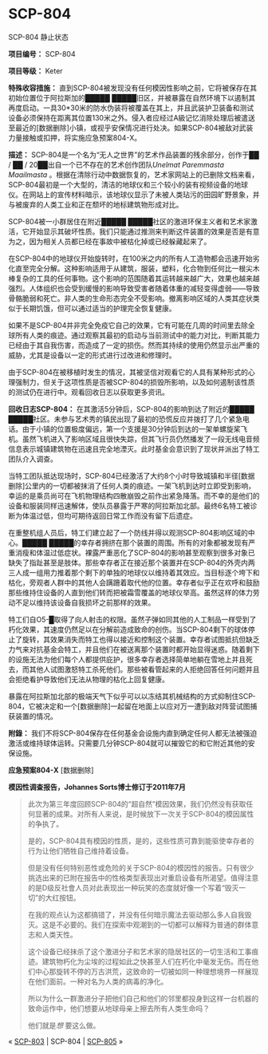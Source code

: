 # SCP-804
                        




SCP-804 静止状态



**项目编号：** SCP-804

**项目等级：** Keter

**特殊收容措施：** 直到SCP-804被发现没有任何模因性影响之前，它将被保存在其初始位置位于阿拉斯加的█████ █████旧区，并被暴露在自然环境下以遏制其再度启动。一具30*30米的防水伪装将被覆盖在其上，并且武装护卫装备和测试设备必须保持在距离其位置130米之外。侵入者应经过A級记忆消除处理后被遣送至最近的[数据删除]小镇，或视乎安保情况进行处决。如果SCP-804被敌对武装力量接触或扣押，将实施应急预案804-X。

**描述：** SCP-804是一个名为“无人之世界”的艺术作品装置的残余部分，创作于██ / ██ / 20██出自一个已不存在的艺术创作团队*Unelmat Paremmasta Maailmasta* 。根据在清除行动中数据恢复的，艺术家网站上的已删除文档来看，SCP-804最初是一个大型的，清洁的地球仪和三个较小的装有视频设备的地球仪。在网站上的宣传材料暗示，该地球仪显示了未被人类玷污的田园旷野景象，并与被废弃的人类工业和正在颓坏的地标建筑物形成对比。

SCP-804被一小群居住在附近█████ █████社区的激进环保主义者和艺术家激活，它开始显示其破坏性质。我们只能通过推测来判断这件装置的效果是否是有意为之，因为相关人员都已经在事故中被枯化掉或已经躲藏起来了。

在SCP-804中的地球仪开始旋转时，在100米之内的所有人工造物都会迅速开始劣化直至完全分解。这种影响适用于从建筑，服装，塑料，化合物到任何比一根尖木棒复杂的工具的任何事物。这个影响的范围随着其运转越来越广大，效果也越来越强烈。人体组织也会受到缓慢的影响导致受害者随着体重的减轻变得虚弱——导致骨骼脆弱和死亡。非人类的生命形态完全不受影响。撤离影响区域的人类其症状类似于长期饥饿，但可以通过适当的护理完全恢复健康。

如果不是SCP-804并非完全免疫它自己的效果，它有可能在几周的时间里去除全球所有人类的痕迹。通过观察其最初的启动与当前测试中的能力对比，判断其能力已经由于其自我伤害，而造成了一定的损伤。然而其持续的使用仍然显示出严重的威胁，尤其是设备以一定的形式进行过改进和修理时。

由于SCP-804在被移植时发生的情况，其被坚信对观看它的人具有某种形式的心理强制力，但关于这项性质是否被SCP-804的损毁所影响，以及如何遏制该性质的测试仍在进行中。观看回收日志以获取更多资讯。

**回收日志SCP-804：** 在其激活5分钟后，SCP-804的影响到达了附近的█████ █████社区。未参与艺术秀的镇民出现了最初的恐慌反应并拨打了几个紧急电话。由于小镇的位置极度偏远，第一个支援是30分钟后到达的一架单螺旋桨飞机。虽然飞机进入了影响区域且很快失踪，但其飞行员仍然播发了一段无线电音频信息表示城镇建筑物在迅速且完全地湮灭。此时基金会意识到了现状并派出了特工团队介入调查。

当特工团队抵达现场时，SCP-804已经激活了大约8个小时导致城镇和半径[数据删除]公里内的一切都被抹消了任何人类的痕迹。一架飞机到达时立即受到影响，幸运的是乘员尚可在飞机物理结构四散崩毁之前作出紧急降落。而不幸的是他们的设备和服装同样迅速解体，使队员暴露于严寒的阿拉斯加北部。最终6名特工被诊断为体温过低，但均可期待返回日常工作而没有留下后遗症。

在重整机组人员后，特工们建立起了一个防线并得以观测SCP-804影响区域的中心。█████ █████的幸存者拥挤在那个装置的周围。所有的对象都被发现有严重消瘦和体温过低症状。裸露严重恶化了SCP-804的影响甚至观察到很多对象已缺失了指趾甚至是肢体。那些幸存者正在接近那个装置并在SCP-804的外壳内两三人成一组用力推着那个剩下的单独的地球仪以维持着其效应。当目标逐个垮下和枯化，旁观者人群中的其他人会蹒跚着取代他的位置。幸存者似乎正在欢呼和鼓励那些维持住设备的人直到他们转而把被霜雪覆盖的地球仪举高。虽然这样的体力劳动不足以维持该设备自我损坏之前那样的效果。

特工们自O5-█取得了向人射击的权限。虽然子弹如同其他的人工制品一样受到了朽化效果，其速度仍然足以在分解前造成致命的创伤。当SCP-804剩下的球体停止了旋转，其效果消失而特工也得以接近和控制这个装置。幸存者试图抵抗但缺乏力气来对抗基金会特工，并且他们在被送离那个装置时都开始显得迷惑。随着剩下的设施无法为他们每个人都提供庇护，很多幸存者选择简单地躺在雪地上并且死去，而其他人试图激怒特工杀死他们。那些被看管起来的人拒绝回答任何问题并且会拒绝看护导致他们无法从物理的枯化上回复健康。

暴露在阿拉斯加北部的极端天气下似乎可以以冻结其机械结构的方式抑制住SCP-804，它被决定和一个[数据删除]一起留在地面上以应对万一遭到敌对阵营试图捕获装置的情况。

**附錄：** 我们不将SCP-804保存在任何基金会设施内直到确定任何人都无法被强迫激活或维持球体运转。只需要几分钟SCP-804就可以摧毁它的和它附近其他的安保设施。

**应急预案804-X**  [数据删除]

**模因性调查报告，Johannes Sorts博士修订于2011年7月** 


> 此次为第三年度回顾SCP-804的“超自然”模因效果，我们仍然没有获取任何显著的成果。对所有人来说，是时候放下一次关于SCP-804的模因属性的争执了。
> 
> 是的，SCP-804具有模因的性质，是的，这些性质可靠到能驱使幸存者的行为让他们牺牲自己维持着设备。
> 
> 但是没有任何特别恶性或危险的关于SCP-804的模因性的报告。只有很少挑选出来的已附在报告中的性格类型表现出对重启设备有所渴望。值得注意的是D级反社會人员对此表现出一种玩笑的态度就好像一个写着“毁灭一切”的大红按钮。
> 
> 在我的观点认为这都搞错了，并没有任何暗示魔法去驱动那么多人自我毁灭。这是不必要的。我们在探索中观潮到的一切都可以解释为普通的群体意志和人类天性。
> 
> 这个设备已经抹杀了这个激进分子和艺术家的隐居社区的一切生活和工事痕迹。建筑物朽化为尘埃的过程如此之快甚至人们在朽化中毫发无伤。而在他们中心那旋转不停的万古洪荒，这致命的一切被如同一种理想境界一样展现在他们面前。一种对名为人类的病毒的净化。
> 
> 所以为什么一群激进分子把他们自己和他们的邻里都投身到这样一台机器的致命运作中，他们想要从地球母亲上擦去所有人类生命吗？
> 
> 他们就是*想* 要这么做。
> 



« [SCP-803](/scp-803) | SCP-804 | [SCP-805](/scp-805) »





                    